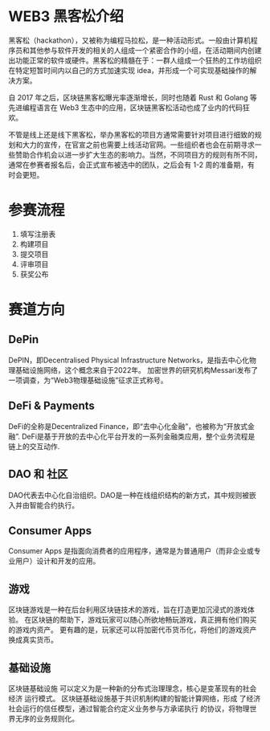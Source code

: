 # WEB3 黑客松介绍

黑客松（hackathon），又被称为编程马拉松，是一种活动形式。一般由计算机程序员和其他参与软件开发的相关的人组成一个紧密合作的小组，在活动期间内创建出功能正常的软件或硬件。黑客松的精髓在于：一群人组成一个狂热的工作坊组织在特定短暂时间内以自己的方式加速实现 idea，并形成一个可实现基础操作的解决方案。

自 2017 年之后，区块链黑客松曝光率逐渐增长，同时也随着 Rust 和 Golang 等先进编程语言在 Web3 生态中的应用，区块链黑客松活动也成了业内的代码狂欢。

不管是线上还是线下黑客松，举办黑客松的项目方通常需要针对项目进行细致的规划和大力的宣传，在官宣之前也需要上线活动官网。一些组织者也会在前期寻求一些赞助合作机会以进一步扩大生态的影响力。当然，不同项目方的规则有所不同，通常在参赛者报名后，会正式宣布被选中的团队，之后会有 1-2 周的准备期，有时会更短。

# 参赛流程

  1. 填写注册表
  2. 构建项目
  3. 提交项目
  4. 评审项目
  5. 获奖公布


# 赛道方向

## DePin

DePIN，即Decentralised Physical Infrastructure Networks，是指去中心化物理基础设施网络，这个概念来自于2022年。 加密世界的研究机构Messari发布了一项调查，为“Web3物理基础设施”征求正式称号。

## DeFi & Payments

DeFi的全称是Decentralized Finance，即“去中心化金融”，也被称为“开放式金融”. DeFi是基于开放的去中心化平台开发的一系列金融类应用，整个业务流程是链上的交互动作.

## DAO 和 社区

DAO代表去中心化自治组织。DAO是一种在线组织结构的新方式，其中规则被嵌入并由智能合约执行。


## Consumer Apps

Consumer Apps 是指面向消费者的应用程序，通常是为普通用户（而非企业或专业用户）设计和开发的应用。


## 游戏

区块链游戏是一种在后台利用区块链技术的游戏，旨在打造更加沉浸式的游戏体验。 在区块链的帮助下，游戏玩家可以随心所欲地畅玩游戏，真正拥有他们购买的游戏内资产。 更有趣的是，玩家还可以将加密代币货币化，将他们的游戏资产换成真实货币。

## 基础设施

区块链基础设施 可以定义为是一种新的分布式治理理念，核心是变革现有的社会经济 运行模式。 区块链基础设施基于共识机制构建的智能计算网络，形成 了经济社会运行的信任模型，通过智能合约定义业务参与方承诺执行 的协议，将物理世界无序的业务规则化。
